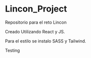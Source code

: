 # Lincon_Project
Repositorio para el reto Lincon

Creado Utilizando React y JS.

Para el estilo se instalo SASS y Tailwind.

Testing